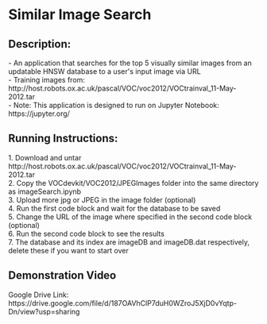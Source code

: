 # Similar Image Search
<h2>Description:</h2>
- An application that searches for the top 5 visually similar images from an updatable HNSW database to a user's input image via URL <br/>
- Training images from: http://host.robots.ox.ac.uk/pascal/VOC/voc2012/VOCtrainval_11-May-2012.tar <br/>
- Note: This application is designed to run on Jupyter Notebook: https://jupyter.org/<br/>
<h2>Running Instructions:</h2>
1. Download and untar http://host.robots.ox.ac.uk/pascal/VOC/voc2012/VOCtrainval_11-May-2012.tar <br/>
2. Copy the VOCdevkit/VOC2012/JPEGImages folder into the same directory as imageSearch.ipynb <br/>
3. Upload more jpg or JPEG in the image folder (optional)<br/>
4. Run the first code block and wait for the database to be saved <br/>
5. Change the URL of the image where specified in the second code block (optional)<br/>
6. Run the second code block to see the results<br/>
7. The database and its index are imageDB and imageDB.dat respectively, delete these if you want to start over <br/>
<h2>Demonstration Video</h2>
Google Drive Link: https://drive.google.com/file/d/187OAVhClP7duH0WZroJ5XjD0vYqtp-Dn/view?usp=sharing
